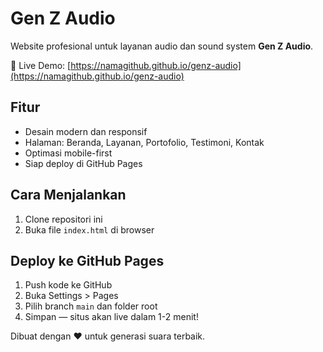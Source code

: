 # Gen Z Audio

Website profesional untuk layanan audio dan sound system **Gen Z Audio**.

🔗 Live Demo: [https://namagithub.github.io/genz-audio](https://namagithub.github.io/genz-audio)

## Fitur
- Desain modern dan responsif
- Halaman: Beranda, Layanan, Portofolio, Testimoni, Kontak
- Optimasi mobile-first
- Siap deploy di GitHub Pages

## Cara Menjalankan
1. Clone repositori ini
2. Buka file `index.html` di browser

## Deploy ke GitHub Pages
1. Push kode ke GitHub
2. Buka Settings > Pages
3. Pilih branch `main` dan folder root
4. Simpan — situs akan live dalam 1-2 menit!

Dibuat dengan ❤️ untuk generasi suara terbaik.
